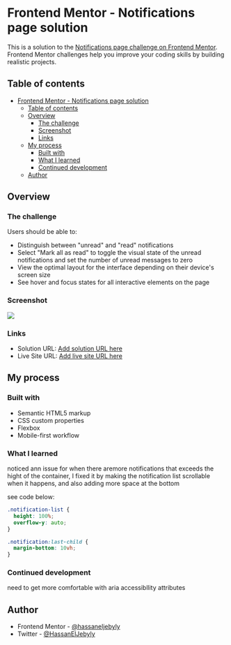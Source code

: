 # Frontend Mentor - Notifications page solution

This is a solution to the [Notifications page challenge on Frontend Mentor](https://www.frontendmentor.io/challenges/notifications-page-DqK5QAmKbC). Frontend Mentor challenges help you improve your coding skills by building realistic projects.

## Table of contents

- [Frontend Mentor - Notifications page solution](#frontend-mentor---notifications-page-solution)
  - [Table of contents](#table-of-contents)
  - [Overview](#overview)
    - [The challenge](#the-challenge)
    - [Screenshot](#screenshot)
    - [Links](#links)
  - [My process](#my-process)
    - [Built with](#built-with)
    - [What I learned](#what-i-learned)
    - [Continued development](#continued-development)
  - [Author](#author)

## Overview

### The challenge

Users should be able to:

- Distinguish between "unread" and "read" notifications
- Select "Mark all as read" to toggle the visual state of the unread notifications and set the number of unread messages to zero
- View the optimal layout for the interface depending on their device's screen size
- See hover and focus states for all interactive elements on the page

### Screenshot

![](https://drive.google.com/uc?id=1BVKKoYWHXVOOlYb9soiHS4Dw5WP9URER)

### Links

- Solution URL: [Add solution URL here](https://www.frontendmentor.io/solutions/notifications-page-using-flexbox-mYZufsZWgS)
- Live Site URL: [Add live site URL here](https://hassaneljebyly.github.io/projects/notifications_page)

## My process

### Built with

- Semantic HTML5 markup
- CSS custom properties
- Flexbox
- Mobile-first workflow

### What I learned

noticed ann issue for when there aremore notifications that exceeds the hight of the container,
I fixed it by making the notification list scrollable when it happens, and also adding more space at the bottom

see code below:

```css
.notification-list {
  height: 100%;
  overflow-y: auto;
}

.notification:last-child {
  margin-bottom: 10vh;
}
```

### Continued development

need to get more comfortable with aria accessibllity attributes

## Author

- Frontend Mentor - [@hassaneljebyly](https://www.frontendmentor.io/profile/hassaneljebyly)
- Twitter - [@HassanElJebyly](https://twitter.com/HassanElJebyly)
